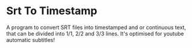 # Srt To Timestamp

A program to convert SRT files into timestamped and or continuous text, that can be divided into 1/1, 2/2 and 3/3 lines. It's optimised for youtube automatic subtitles!
